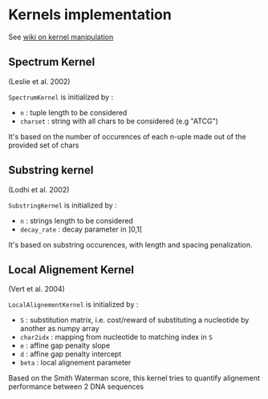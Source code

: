 # Kernels implementation

See [wiki on kernel manipulation](https://github.com/shahineb/kernel_challenge/wiki/Kernels-manipulation)

## Spectrum Kernel
(Leslie et al. 2002)

`SpectrumKernel` is initialized by :
  - `n` : tuple length to be considered
  - `charset` : string with all chars to be considered (e.g "ATCG")

It's based on the number of occurences of each n-uple made out of the provided set of chars


## Substring kernel
(Lodhi et al. 2002)

`SubstringKernel` is initialized by :
  - `n` : strings length to be considered
  - `decay_rate` : decay parameter in ]0,1[

It's based on substring occurences, with length and spacing penalization.

## Local Alignement Kernel
(Vert et al. 2004)

`LocalAlignementKernel` is initialized by :
  - `S` : substitution matrix, i.e. cost/reward of substituting a nucleotide by another as numpy array
  - `char2idx` : mapping from nucleotide to matching index in `S`
  - `e` : affine gap penalty slope
  - `d` : affine gap penalty intercept
  - `beta` : local alignement parameter

Based on the Smith Waterman score, this kernel tries to quantify alignement performance between 2 DNA sequences

